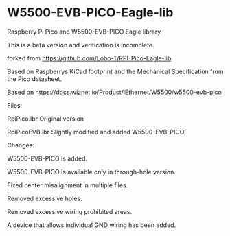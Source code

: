 # W5500-EVB-PICO-Eagle-lib
Raspberry Pi Pico and W5500-EVB-PICO Eagle library

This is a beta version and verification is incomplete.

forked from
https://github.com/Lobo-T/RPI-Pico-Eagle-lib

Based on Raspberrys KiCad footprint and the Mechanical Specification from the Pico datasheet.

Based on https://docs.wiznet.io/Product/iEthernet/W5500/w5500-evb-pico

Files:

RpiPico.lbr        Original version

RpiPicoEVB.lbr     Slightly modified and added W5500-EVB-PICO

Changes:
  
  W5500-EVB-PICO is added.
  
  W5500-EVB-PICO is available only in through-hole version.
  
  Fixed center misalignment in multiple files.
  
  Removed excessive holes.
  
  Removed excessive wiring prohibited areas.
  
  A device that allows individual GND wiring has been added.
  
